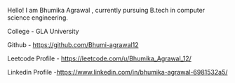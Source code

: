Hello! I am Bhumika Agrawal , currently pursuing B.tech in computer science engineering.

College  - GLA University

Github - https://github.com/Bhumi-agrawal12

Leetcode Profile - https://leetcode.com/u/Bhumika_Agrawal_12/

Linkedin Profile -https://www.linkedin.com/in/bhumika-agrawal-6981532a5/
